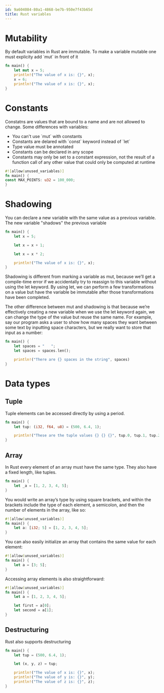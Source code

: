 ```yaml
---
id: 9a604084-80a1-4868-be7b-950e7f43b65d
title: Rust variables
---
```


# Mutability

By default variables in Rust are immutable. To make a variable mutable
one must explicity add \`mut\` in front of it

``` rust
fn main() {
    let mut x = 5;
    println!("The value of x is: {}", x);
    x = 6;
    println!("The value of x is: {}", x);
}
```

# Constants

Constatns are values that are bound to a name and are not allowed to
change. Some differences with variables:

-   You can't use \`mut\` with constants
-   Constants are delared with \`const\` keyword instead of \`let\`
-   Type value must be annotated
-   Constants can be declared in any scope
-   Constants may only be set to a constant expression, not the result
    of a function call of any other value that could only be computed at
    runtime

``` rust
#![allow(unused_variables)]
fn main() {
const MAX_POINTS: u32 = 100_000;
}
```

# Shadowing

You can declare a new variable with the same value as a previous
variable. The new variable "shadows" the previous variable

``` rust
fn main() {
    let x = 5;

    let x = x + 1;

    let x = x * 2;

    println!("The value of x is: {}", x);
}
```

Shadowing is different from marking a variable as mut, because we’ll get
a compile-time error if we accidentally try to reassign to this variable
without using the let keyword. By using let, we can perform a few
transformations on a value but have the variable be immutable after
those transformations have been completed.

The other difference between mut and shadowing is that because we’re
effectively creating a new variable when we use the let keyword again,
we can change the type of the value but reuse the same name. For
example, say our program asks a user to show how many spaces they want
between some text by inputting space characters, but we really want to
store that input as a number:

``` rust
fn main() {
    let spaces = "   ";
    let spaces = spaces.len();

    println!("There are {} spaces in the string", spaces)
}
```

# Data types

## Tuple

Tuple elements can be accessed directly by using a period.

``` rust
fn main() {
    let tup: (i32, f64, u8) = (500, 6.4, 1);

    println!("These are the tuple values {} {} {}", tup.0, tup.1, tup.2)
}
```

## Array

In Rust every element of an array must have the same type. They also
have a fixed length, like tuples.

``` rust
fn main() {
    let _a = [1, 2, 3, 4, 5];
}
```

You would write an array’s type by using square brackets, and within the
brackets include the type of each element, a semicolon, and then the
number of elements in the array, like so:

``` rust
#![allow(unused_variables)]
fn main() {
    let a: [i32; 5] = [1, 2, 3, 4, 5];
}
```

You can also easily initialize an array that contains the same value for
each element:

``` rust
#![allow(unused_variables)]
fn main() {
    let a = [3; 5];
}
```

Accessing array elements is also straightforward:

``` rust
#![allow(unused_variables)]
fn main() {
    let a = [1, 2, 3, 4, 5];

    let first = a[0];
    let second = a[1];
}
```

## Destructuring

Rust also supports destructuring

``` rust
fn main() {
    let tup = (500, 6.4, 1);

    let (x, y, z) = tup;

    println!("The value of x is: {}", x);
    println!("The value of y is: {}", y);
    println!("The value of z is: {}", z);
}
```
